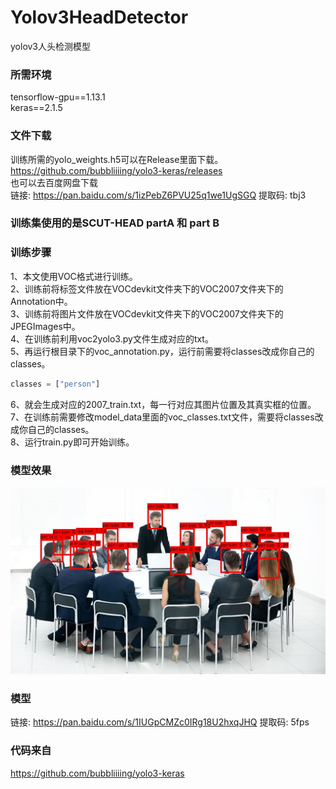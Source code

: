# Yolov3HeadDetector
yolov3人头检测模型

### 所需环境
tensorflow-gpu==1.13.1  
keras==2.1.5  

### 文件下载
训练所需的yolo_weights.h5可以在Release里面下载。  
https://github.com/bubbliiiing/yolo3-keras/releases  
也可以去百度网盘下载  
链接: https://pan.baidu.com/s/1izPebZ6PVU25q1we1UgSGQ 提取码: tbj3  

### 训练集使用的是SCUT-HEAD partA 和 part B

### 训练步骤
1、本文使用VOC格式进行训练。  
2、训练前将标签文件放在VOCdevkit文件夹下的VOC2007文件夹下的Annotation中。  
3、训练前将图片文件放在VOCdevkit文件夹下的VOC2007文件夹下的JPEGImages中。  
4、在训练前利用voc2yolo3.py文件生成对应的txt。  
5、再运行根目录下的voc_annotation.py，运行前需要将classes改成你自己的classes。  
```python
classes = ["person"]
```
6、就会生成对应的2007_train.txt，每一行对应其图片位置及其真实框的位置。  
7、在训练前需要修改model_data里面的voc_classes.txt文件，需要将classes改成你自己的classes。  
8、运行train.py即可开始训练。  

### 模型效果
![Image text](https://github.com/KaGen1999/Yolov3HeadDetector/blob/master/result.jpg)

### 模型
链接: https://pan.baidu.com/s/1IUGpCMZc0IRg18U2hxqJHQ 提取码: 5fps

### 代码来自
https://github.com/bubbliiiing/yolo3-keras
